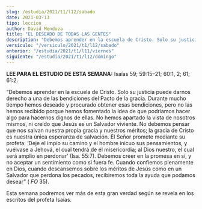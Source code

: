 ```yaml
---
slug: /estudia/2021/t1/l12/sabado
date: 2021-03-13
tipo: leccion
author: David Mendoza
title: "EL DESEADO DE TODAS LAS GENTES"
description: "Debemos aprender en la escuela de Cristo. Solo su justicia puede darnos derecho a una de las bendiciones del Pacto de la gracia. Durante mucho tiempo hemos deseado y procurado obtener esas bendiciones, pero no las hemos recibido porque hemos fomentado la idea de que podríamos hacer algo para hacernos dignos de ellas."
versiculo: "/versiculo/2021/t1/l12/sabado"
anterior: "/estudia/2021/t1/l11/viernes"
siguiente: "/estudia/2021/t1/l12/domingo"
---
```


**LEE PARA EL ESTUDIO DE ESTA SEMANA:** Isaías 59;
59:15–21; 60:1, 2; 61; 61:2.


“Debemos aprender en la escuela de Cristo. Solo su justicia
puede darnos derecho a una de las bendiciones del Pacto de la gracia.
Durante mucho tiempo hemos deseado y procurado obtener esas
bendiciones, pero no las hemos recibido porque hemos fomentado la idea
de que podríamos hacer algo para hacernos dignos de ellas. No
hemos apartado la vista de nosotros mismos, ni creído que
Jesús es un Salvador viviente. No debemos pensar que nos salvan
nuestra propia gracia y nuestros méritos; la gracia de Cristo es
nuestra única esperanza de salvación. El Señor promete
mediante su profeta: ‘Deje el impío su camino y el hombre
inicuo sus pensamientos, y vuélvase a Jehová, el cual
tendrá de él misericordia; al Dios nuestro, el cual
será amplio en perdonar’ (Isa. 55:7). Debemos creer en la
promesa en sí, y no aceptar un sentimiento como si fuera fe.
Cuando confiemos plenamente en Dios, cuando descansemos sobre los
méritos de Jesús como en un Salvador que perdona los
pecados, recibiremos toda la ayuda que podamos desear” ( _FO_
35).


Esta semana podremos ver más de esta gran verdad según se
revela en los escritos del profeta Isaías.
